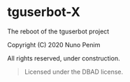 # tguserbot-X
The reboot of the tguserbot project

Copyright (C) 2020 Nuno Penim

All rights reserved, under construction.

> Licensed under the DBAD license.
